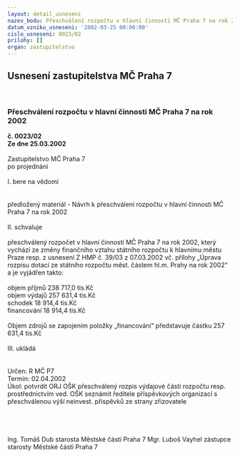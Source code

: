 ```yaml
---
layout: detail_usneseni
nazev_bodu: Přeschválení rozpočtu v hlavní činnosti MČ Praha 7 na rok 2002
datum_vzniku_usneseni: '2002-03-25 00:00:00'
cislo_usneseni: 0023/02
prilohy: []
organ: zastupitelstvo
---
```

<div id="ucUsn_pList" class="usn">
	<span><h2>Usnesení zastupitelstva MČ Praha 7 </h2>
<br></span><div class="standBody">
<span><h3>Přeschválení rozpočtu v hlavní činnosti MČ Praha 7 na rok 2002</h3></span><div class="center">
		<strong>č. 0023/02</strong><br>
	</div>
<div class="center">
		<strong>Ze dne 25.03.2002</strong><br><br>
	</div>Zastupitelstvo MČ Praha 7<br>po projednání<br><br>I.	bere na vědomí<br><br> <br>předložený materiál - Návrh k přeschválení rozpočtu v hlavní činnosti MČ Praha 7 na rok 2002<br><br>II.	schvaluje <br><br>přeschválený rozpočet v hlavní činnosti MČ Praha 7 na rok 2002, který vychází ze změny finančního vztahu státního rozpočtu k hlavnímu městu Praze resp. z usnesení Z HMP č. 39/03 z 07.03.2002 vč. přílohy „Úprava rozpisu dotací ze státního rozpočtu měst. částem hl.m. Prahy na rok 2002“ a je vyjádřen takto:<br><br>objem příjmů                              238 717,0 tis.Kč<br>objem výdajů                              257 631,4 tis.Kč<br>schodek                                        18 914,4 tis.Kč<br>financování                                  18 914,4 tis.Kč<br><br>Objem zdrojů se zapojením položky „financování“ představuje částku 257 631,4 tis.Kč<br><br>III.	ukládá <br><br> <br>Určen:	R MČ P7<br>Termín: 02.04.2002<br>Úkol:	potvrdit ORJ OŠK přeschválený rozpis výdajové části rozpočtu resp. prostřednictvím ved. OŠK seznámit ředitele příspěvkových organizací s přeschválenou výší neinvest. příspěvků  ze strany zřizovatele<br> <br><br><br>	<br>Ing. Tomáš Dub starosta Městské části Praha 7	Mgr. Luboš Vayhel zástupce starosty Městské části Praha 7<br>	<br><br>
</div>
</div>